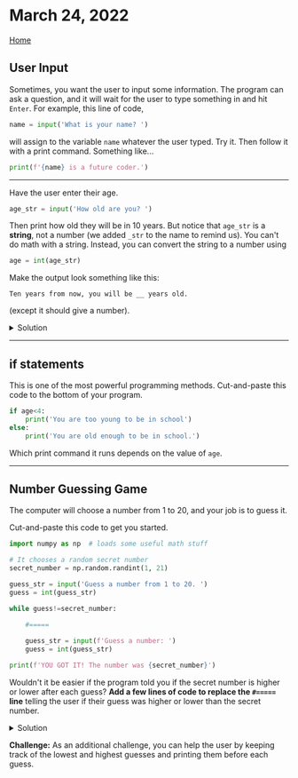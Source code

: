 # March 24, 2022
[Home](./index.md)

## User Input

Sometimes, you want the user to input some information. The program can ask a question, and it will
wait for the user to type something in and hit `Enter`. For example, this line of code,
```python
name = input('What is your name? ')
```
will assign to the variable `name` whatever the user typed. Try it. Then follow it with a print
command. Something like...
```python
print(f'{name} is a future coder.')
```

---
Have the user enter their age.
```python
age_str = input('How old are you? ')
```
Then print how old they will be in 10 years. But notice that `age_str` is a **string**, not a number (we added `_str` to the name to remind us). You can't do math with a string. Instead, you can convert the string to a number using
```python
age = int(age_str)
```
Make the output look something like this:
```
Ten years from now, you will be __ years old.
```
(except it should give a number).

<details>
<summary>Solution</summary>
<pre><code>age = int(age_string)
print(f'Ten  years from now, you will be {age-10} years old.')
</code></pre>
</details>

---

## if statements

This is one of the most powerful programming methods. Cut-and-paste this code to the bottom of your program.
```python
if age<4:
    print('You are too young to be in school')
else:
    print('You are old enough to be in school.')
```
Which print command it runs depends on the value of `age`.

---

## Number Guessing Game

The computer will choose a number from 1 to 20, and your job is to guess it.

Cut-and-paste this code to get you started.
```python
import numpy as np  # loads some useful math stuff

# It chooses a random secret number
secret_number = np.random.randint(1, 21)

guess_str = input('Guess a number from 1 to 20. ')
guess = int(guess_str)

while guess!=secret_number:

    #=====
    
    guess_str = input(f'Guess a number: ')
    guess = int(guess_str)

print(f'YOU GOT IT! The number was {secret_number}')
```

Wouldn't it be easier if the program told you if the secret number is higher or lower after each guess?
**Add a few lines of code to replace the `#=====` line** telling the user if their guess was higher or lower than the secret number.

<details>
<summary>
Solution
</summary>
<pre><code>  if guess &lt secret_number:
      print('Your guess is too low.')
  elif guess &gt secret_number:
      print('Your guess is too high.')
</code></pre>
    Make sure you indent this code to align with the other lines in the <code>while</code> loop, like the <code>guess_str = ...</code> line.
</details>

**Challenge:** As an additional challenge, you can help the user by keeping track of the lowest and highest guesses and printing them before each guess.
